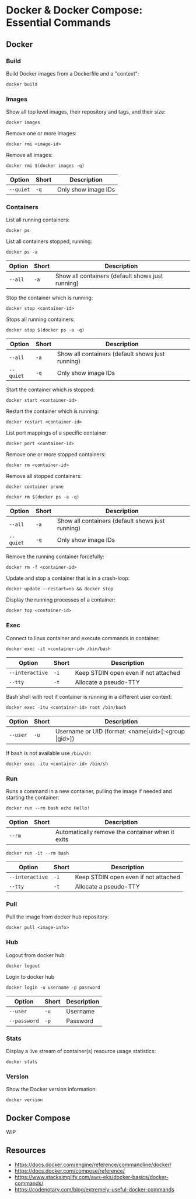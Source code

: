 # Docker & Docker Compose: Essential Commands

## Docker

### Build

Build Docker images from a Dockerfile and a "context":

```shell
docker build
```

### Images

Show all top level images, their repository and tags, and their size:

```shell
docker images
```

Remove one or more images:

```shell
docker rmi <image-id> 
```

Remove all images:

```shell
docker rmi $(docker images -q) 
```

| Option        | Short | Description         |
|---------------|-------|---------------------|
| `--quiet`     | `-q`  | Only show image IDs |

### Containers

List all running containers:

```shell
docker ps
```

List all containers stopped, running:

```shell
docker ps -a
```

| Option  | Short | Description                                      |
|---------|-------|--------------------------------------------------|
| `--all` | `-a`  | Show all containers (default shows just running) |

Stop the container which is running:

```shell
docker stop <container-id>
```

Stops all running containers:

```shell
docker stop $(docker ps -a -q) 
```

| Option    | Short | Description                                      |
|-----------|-------|--------------------------------------------------|
| `--all`   | `-a`  | Show all containers (default shows just running) |
| `--quiet` | `-q`  | Only show image IDs                              |

Start the container which is stopped:

```shell
docker start <container-id>
```

Restart the container which is running:

```shell
docker restart <container-id>
```

List port mappings of a specific container:

```shell
docker port <container-id>
```

Remove one or more stopped containers:

```shell
docker rm <container-id> 
```

Remove all stopped containers:

```shell
docker container prune  
```

```shell
docker rm $(docker ps -a -q) 
```

| Option    | Short | Description                                      |
|-----------|-------|--------------------------------------------------|
| `--all`   | `-a`  | Show all containers (default shows just running) |
| `--quiet` | `-q`  | Only show image IDs                              |

Remove the running container forcefully:

```shell
docker rm -f <container-id>
```

Update and stop a container that is in a crash-loop:

```shell
docker update –-restart=no && docker stop 
```

Display the running processes of a container:

```shell
docker top <container-id>
```

### Exec

Connect to linux container and execute commands in container:

```shell
docker exec -it <container-id> /bin/bash
```
| Option          | Short | Description                          |
|-----------------|-------|--------------------------------------|
| `--interactive` |  `-i` | Keep STDIN open even if not attached |
| `--tty`         |  `-t` | Allocate a pseudo-TTY                |

Bash shell with root if container is running in a different user context:

```shell
docker exec -itu <container-id> root /bin/bash
```
| Option   | Short | Description                                           |
|----------|-------|-------------------------------------------------------|
| `--user` | `-u`  | Username or UID (format: <name\|uid>[:<group \|gid>]) |

If bash is not available use `/bin/sh`:

```shell
docker exec -itu <container-id> /bin/sh
```

### Run

Runs a command in a new container, pulling the image if needed and starting the container:

```shell
docker run --rm bash echo Hello!
```

| Option  | Short | Description                                      |
|---------|-------|--------------------------------------------------|
| `--rm`  |       | Automatically remove the container when it exits |

```shell
docker run -it --rm bash
```
| Option          | Short | Description                          |
|-----------------|-------|--------------------------------------|
| `--interactive` |  `-i` | Keep STDIN open even if not attached |
| `--tty`         |  `-t` | Allocate a pseudo-TTY                |

### Pull

Pull the image from docker hub repository:

```shell
docker pull <image-info>
```

### Hub

Logout from docker hub:

```shell
docker logout
```

Login to docker hub

```shell
docker login -u username -p password
```
| Option       | Short | Description |
|--------------|-------|-------------|
| `--user`     | `-u`  | Username    |
| `--password` | `-p`  | Password    |

### Stats

Display a live stream of container(s) resource usage statistics:

```shell
docker stats
```

### Version

Show the Docker version information:

```shell
docker version
```

## Docker Compose

WIP

## Resources

* https://docs.docker.com/engine/reference/commandline/docker/
* https://docs.docker.com/compose/reference/
* https://www.stacksimplify.com/aws-eks/docker-basics/docker-commands/
* https://codenotary.com/blog/extremely-useful-docker-commands